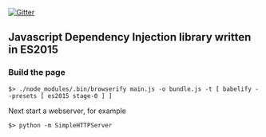 [![Gitter](https://badges.gitter.im/Join%20Chat.svg)](https://gitter.im/scaljeri/javascript-dependency-injection?utm_source=badge&utm_medium=badge&utm_campaign=pr-badge)

## Javascript Dependency Injection library written in ES2015 

### Build the page

    $> ./node_modules/.bin/browserify main.js -o bundle.js -t [ babelify --presets [ es2015 stage-0 ] ]
    
Next start a webserver, for example

    $> python -m SimpleHTTPServer

